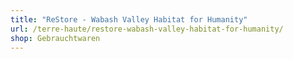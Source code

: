 ```yaml
---
title: "ReStore - Wabash Valley Habitat for Humanity"
url: /terre-haute/restore-wabash-valley-habitat-for-humanity/
shop: Gebrauchtwaren
---
```

